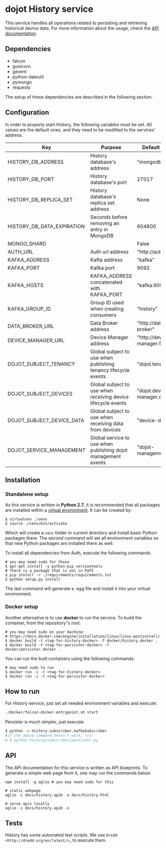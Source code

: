 # dojot History service

This service handles all operations related to persisting and retrieving historical device
data. For more information about the usage, check the [API documentation](https://dojot.github.io/history/apiary_latest.html).

## Dependencies

- falcon
- gunicorn
- gevent
- python-dateutil
- pymongo
- requests

The setup of these dependencies are described in the following section.

## Configuration

In order to properly start History, the following variables must be set. All
values are the default ones, and they need to be modified to the services' address.

Key                         | Purpose                                                      | Default Value
----------------------------|--------------------------------------------------------------|----------------
HISTORY_DB_ADDRESS          |History database's address                                    |"mongodb"
HISTORY_DB_PORT             |History database's port                                       |27017
HISTORY_DB_REPLICA_SET      |History database's replica set address                        |None
HISTORY_DB_DATA_EXPIRATION  |Seconds before removing an entry in MongoDB                   |604800
MONGO_SHARD                 |                                                              |False
AUTH_URL                    |Auth url address                                              |"http://auth:5000"
KAFKA_ADDRESS               |Kafta address                                                 |"kafka"
KAFKA_PORT                  |Kafka port                                                    |9092
KAFKA_HOSTS                 |KAFKA_ADDRESS concatenated with KAFKA_PORT                    |"kafka:9092"
KAFKA_GROUP_ID              |Group ID used when creating consumers                         |"history"
DATA_BROKER_URL             |Data Broker address                                           |"http://data-broker"
DEVICE_MANAGER_URL          |Device Manager address                                        |"http://device-manager:5000"
DOJOT_SUBJECT_TENANCY       |Global subject to use when publishing tenancy lifecycle events|"dojot.tenancy"
DOJOT_SUBJECT_DEVICES       |Global subject to use when receiving device lifecycle events  |"dojot.device-manager.device"
DOJOT_SUBJECT_DEVICE_DATA   |Global subject to use when receiving data from devices        |"device-data"
DOJOT_SERVICE_MANAGEMENT    |Global service to use when publishing dojot management events |"dojot-management"

## Installation

### Standalone setup

As this service is written in **Python 2.7**, it is recommended that all packages are
installed within a [virtual environment](https://github.com/pypa/virtualenv). It can be created by:

```shell
$ virtualenv ./venv
$ source ./venv/bin/activate
```

Which will create a `venv` folder in current directory and install
basic Python packages there. The second command will set all environment
variables so that new Python packages are installed there as well.

To install all dependencies from Auth, execute the following commands.

```shell
# you may need sudo for those
$ apt-get install -y python-pip versiontools
# There is a package that is not in PyPI
$ pip install -r ./requirements/requirements.txt
$ python setup.py install
```

The last command will generate a .egg file and install it into your virtual
environment.

### Docker setup

Another alternative is to use **docker** to run the service. To build the
container, from the repository"s root:

```shell
# you may need sudo on your machine: 
# https://docs.docker.com/engine/installation/linux/linux-postinstall/
$ docker build -t <tag-for-history-docker> -f docker/history.docker .
$ docker build -t <tag-for-persister-docker> -f docker/persister.docker .
```
You can run the built containers using the following commands:

```shell
# may need sudo to run
$ docker run -i -t <tag-for-history-docker>
$ docker run -i -t <tag-for-persister-docker>
```

## How to run

For History service, just set all needed environment variables and execute:

```bash
./docker/falcon-docker-entrypoint.sh start
```

Persister is much simpler, just execute:
```bash
$ python -m history.subscriber.kafkaSubscriber
#if the above command doesn't work, try:
# $ python history/subscriber/persister.py
```

## API

The API documentation for this service is written as API blueprints.
To generate a simple web page from it, one may run the commands below.

```shell
npm install -g aglio # you may need sudo for this

# static webpage
aglio -i docs/history.apib -o docs/history.html

# serve apis locally
aglio -i docs/history.apib -s
```

## Tests

History has some automated test scripts. We use `Dredd
<http://dredd.org/en/latest/>`_ to execute them.